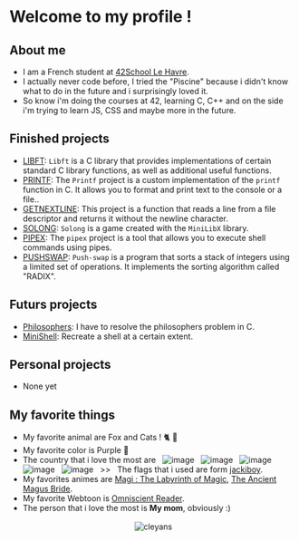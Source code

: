 # Welcome to my profile !

## About me
- I am a French student at [42School Le Havre](https://www.42lehavre.fr/).
- I actually never code before, I tried the "Piscine" because i didn't know what to do in the future and i surprisingly loved it.
- So know i'm doing the courses at 42, learning C, C++ and on the side i'm trying to learn JS, CSS and maybe more in the future.

## Finished projects
- [LIBFT](https://github.com/Cleyans/Libft): `Libft` is a C library that provides implementations of certain standard C library functions, as well as additional useful functions.
- [PRINTF](https://github.com/Cleyans/Printf): The `Printf` project is a custom implementation of the `printf` function in C. It allows you to format and print text to the console or a file..
- [GETNEXTLINE](https://github.com/Cleyans/GetNextLine): This project is a function that reads a line from a file descriptor and returns it without the newline character.
- [SOLONG](https://github.com/Cleyans/SoLong): `Solong` is a game created with the `MiniLibX` library.
- [PIPEX](https://github.com/Cleyans/Pipex): The `pipex` project is a tool that allows you to execute shell commands using pipes.
- [PUSHSWAP](https://github.com/Cleyans/Push-swap): `Push-swap` is a program that sorts a stack of integers using a limited set of operations. It implements the sorting algorithm called "RADIX".

## Futurs projects
- [Philosophers](lien_vers_le_projet_4): I have to resolve the philosophers problem in C.
- [MiniShell](lien_vers_le_projet_5): Recreate a shell at a certain extent.

## Personal projects
- None yet

## My favorite things
- My favorite animal are Fox and Cats ! 🐈 🦊
- My favorite color is Purple 💜
- The country that i love the most are &nbsp; ![image](https://github.com/Cleyans/Cleyans/assets/138831731/4328cb6a-c926-4267-86a2-fc4bb2ed218a) &nbsp; ![image](https://github.com/Cleyans/Cleyans/assets/138831731/a0507243-f1d9-4cc1-959f-02a60d8ae4f6) &nbsp; ![image](https://github.com/Cleyans/Cleyans/assets/138831731/ee4f3ccc-844d-4718-83b0-b86dfeb41831) &nbsp; ![image](https://github.com/Cleyans/Cleyans/assets/138831731/bd171dac-6af5-4faf-8ea4-699e9283afa3) &nbsp; ![image](https://github.com/Cleyans/Cleyans/assets/138831731/6bab0d59-ae5e-4226-a2ed-5745f6033df1) &nbsp; >> &nbsp; The flags that i used are form [jackiboy](https://github.com/jackiboy).
- My favorites animes are [Magi : The Labyrinth of Magic](https://www.nautiljon.com/animes/magi+-+the+labyrinth+of+magic.html), [The Ancient Magus Bride](https://www.nautiljon.com/mangas/the+ancient+magus+bride.html).
- My favorite Webtoon is [Omniscient Reader](https://www.webtoons.com/en/action/omniscient-reader/list?title_no=2154).
- The person that i love the most is **My mom**, obviously :)

</p>
<p align="center">&nbsp;<img align="center" src="https://github-readme-stats.vercel.app/api?username=cleyans&show_icons=true&locale=en" alt="cleyans" /></p>
<p>
